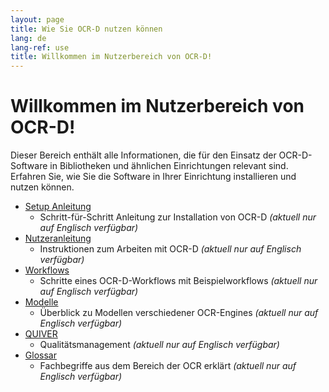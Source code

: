 ```yaml
---
layout: page
title: Wie Sie OCR-D nutzen können
lang: de
lang-ref: use
title: Willkommen im Nutzerbereich von OCR-D!
---
```


# Willkommen im Nutzerbereich von OCR-D!
Dieser Bereich enthält alle Informationen, die für den Einsatz der OCR-D-Software in Bibliotheken und ähnlichen Einrichtungen relevant sind. Erfahren Sie, wie Sie die Software in Ihrer Einrichtung installieren und nutzen können.

* [Setup Anleitung](/en/setup)
  * Schritt-für-Schritt Anleitung zur Installation von OCR-D *(aktuell nur auf Englisch verfügbar)*
* [Nutzeranleitung](/en/user_guide)
  * Instruktionen zum Arbeiten mit OCR-D *(aktuell nur auf Englisch verfügbar)*
* [Workflows](/en/workflows)
  * Schritte eines OCR-D-Workflows mit Beispielworkflows *(aktuell nur auf Englisch verfügbar)*
* [Modelle](/en/models)
  * Überblick zu Modellen verschiedener OCR-Engines *(aktuell nur auf Englisch verfügbar)*
* [QUIVER](https://ocr-d.de/quiver-frontend/#/workflows)
  * Qualitätsmanagement *(aktuell nur auf Englisch verfügbar)*
* [Glossar](/de/spec/glossary)
  * Fachbegriffe aus dem Bereich der OCR erklärt *(aktuell nur auf Englisch verfügbar)*
